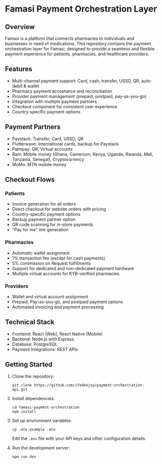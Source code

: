 # Famasi Payment Orchestration Layer

## Overview

Famasi is a platform that connects pharmacies to individuals and businesses in need of medications. This repository contains the payment orchestration layer for Famasi, designed to provide a seamless and flexible payment experience for patients, pharmacies, and healthcare providers.

## Features

- Multi-channel payment support: Card, cash, transfer, USSD, QR, auto-debit & wallet
- Pharmacy payment acceptance and reconciliation
- Provider payment management (prepaid, postpaid, pay-as-you-go)
- Integration with multiple payment partners
- Checkout component for consistent user experience
- Country-specific payment options

## Payment Partners

- Paystack: Transfer, Card, USSD, QR
- Flutterwave: International cards, backup for Paystack
- Palmpay: QR, Virtual accounts
- Bani: Mobile money (Ghana, Cameroon, Kenya, Uganda, Rwanda, Mali, Tanzania, Senegal), Cryptocurrency
- MoMo: MTN mobile money

## Checkout Flows

### Patients
- Invoice generation for all orders
- Direct checkout for website orders with pricing
- Country-specific payment options
- Backup payment partner option
- QR code scanning for in-store payments
- "Pay for me" link generation

### Pharmacies
- Automatic wallet assignment
- 1% transaction fee (except for cash payments)
- 5% commission on Request fulfillments
- Support for dedicated and non-dedicated payment hardware
- Multiple virtual accounts for KYB-verified pharmacies

### Providers
- Wallet and virtual account assignment
- Prepaid, Pay-as-you-go, and postpaid payment options
- Automated invoicing and payment processing

## Technical Stack

- Frontend: React (Web), React Native (Mobile)
- Backend: Node.js with Express
- Database: PostgreSQL
- Payment Integrations: REST APIs

## Getting Started

1. Clone the repository:
   ```
   git clone https://github.com/ifedeejoy/payment-orchestration-api.git
   ```

2. Install dependencies:
   ```
   cd famasi-payment-orchestration
   npm install
   ```

3. Set up environment variables:
   ```
   cp .env.example .env
   ```
   Edit the `.env` file with your API keys and other configuration details.

4. Run the development server:
   ```
   npm run dev
   ```
